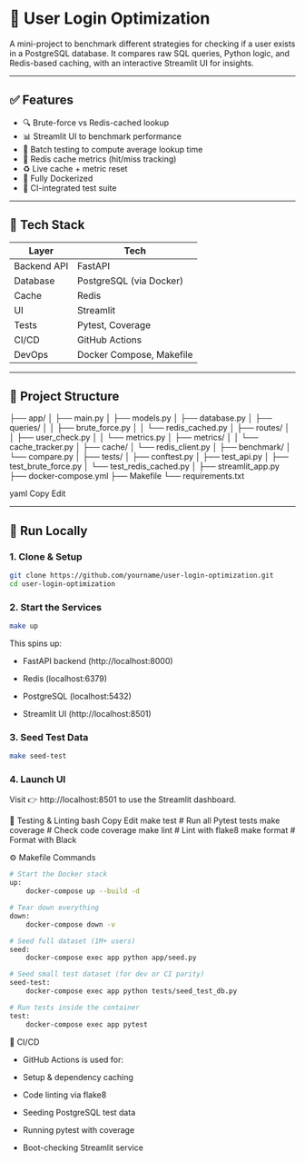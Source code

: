 # 🚀 User Login Optimization

A mini-project to benchmark different strategies for checking if a user exists in a PostgreSQL database. It compares raw SQL queries, Python logic, and Redis-based caching, with an interactive Streamlit UI for insights.

---

## ✅ Features

- 🔍 Brute-force vs Redis-cached lookup
- 📊 Streamlit UI to benchmark performance
- 🔁 Batch testing to compute average lookup time
- 🔄 Redis cache metrics (hit/miss tracking)
- ♻️ Live cache + metric reset
- 🐳 Fully Dockerized
- 🧪 CI-integrated test suite

---

## 🧰 Tech Stack

| Layer           | Tech                        |
|----------------|-----------------------------|
| Backend API     | FastAPI                    |
| Database        | PostgreSQL (via Docker)     |
| Cache           | Redis                       |
| UI              | Streamlit                   |
| Tests           | Pytest, Coverage            |
| CI/CD           | GitHub Actions              |
| DevOps          | Docker Compose, Makefile    |

---

## 📁 Project Structure

├── app/
│ ├── main.py
│ ├── models.py
│ ├── database.py
│ ├── queries/
│ │ ├── brute_force.py
│ │ └── redis_cached.py
│ ├── routes/
│ │ ├── user_check.py
│ │ └── metrics.py
│ ├── metrics/
│ │ └── cache_tracker.py
│ ├── cache/
│ └── redis_client.py
│
├── benchmark/
│ └── compare.py
│
├── tests/
│ ├── conftest.py
│ ├── test_api.py
│ ├── test_brute_force.py
│ └── test_redis_cached.py
│
├── streamlit_app.py
├── docker-compose.yml
├── Makefile
└── requirements.txt

yaml
Copy
Edit

---

## 🚀 Run Locally

### 1. Clone & Setup

```bash
git clone https://github.com/yourname/user-login-optimization.git
cd user-login-optimization
```

### 2. Start the Services

```bash
make up
```

This spins up:

- FastAPI backend (http://localhost:8000)

- Redis (localhost:6379)

- PostgreSQL (localhost:5432)

- Streamlit UI (http://localhost:8501)

### 3. Seed Test Data

```bash
make seed-test
```

### 4. Launch UI
Visit 👉 http://localhost:8501 to use the Streamlit dashboard.

🧪 Testing & Linting
bash
Copy
Edit
make test         # Run all Pytest tests
make coverage     # Check code coverage
make lint         # Lint with flake8
make format       # Format with Black

⚙️ Makefile Commands

```bash
# Start the Docker stack
up:
	docker-compose up --build -d

# Tear down everything
down:
	docker-compose down -v

# Seed full dataset (1M+ users)
seed:
	docker-compose exec app python app/seed.py

# Seed small test dataset (for dev or CI parity)
seed-test:
	docker-compose exec app python tests/seed_test_db.py

# Run tests inside the container
test:
	docker-compose exec app pytest
```

🧪 CI/CD
- GitHub Actions is used for:

- Setup & dependency caching

- Code linting via flake8

- Seeding PostgreSQL test data

- Running pytest with coverage

- Boot-checking Streamlit service